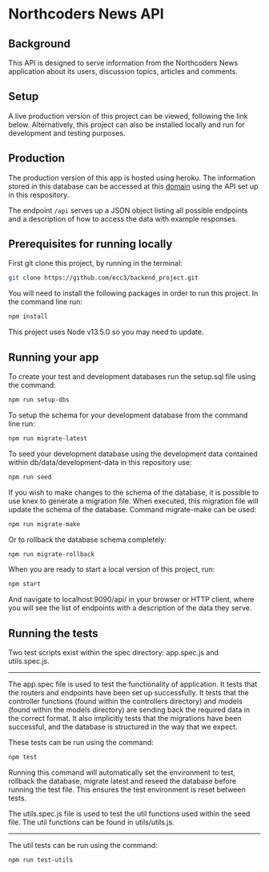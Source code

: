 # Northcoders News API

## Background

This API is designed to serve information from the Northcoders News application about its users, discussion topics, articles and comments.

## Setup

A live production version of this project can be viewed, following the link below. Alternatively, this project can also be installed locally and run for development and testing purposes.

## Production

The production version of this app is hosted using heroku. The information stored in this database can be accessed at this [domain](https://ec-nc-news.herokuapp.com/api/) using the API set up in this respository.

The endpoint `/api` serves up a JSON object listing all possible endpoints and a description of how to access the data with example responses.

## Prerequisites for running locally

First git clone this project, by running in the terminal:

```bash
git clone https://github.com/ecc3/backend_project.git
```

You will need to install the following packages in order to run this project. In the command line run:

```bash
npm install
```

This project uses Node v13.5.0 so you may need to update.

## Running your app

To create your test and development databases run the setup.sql file using the command:

```bash
npm run setup-dbs
```

To setup the schema for your development database from the command line run:

```bash
npm run migrate-latest
```

To seed your development database using the development data contained within db/data/development-data in this repository use:

```bash
npm run seed
```

If you wish to make changes to the schema of the database, it is possible to use knex to generate a migration file. When executed, this migration file will update the schema of the database. Command migrate-make can be used:

```bash
npm run migrate-make
```

Or to rollback the database schema completely:

```bash
npm run migrate-rollback
```

When you are ready to start a local version of this project, run:

```bash
npm start
```

And navigate to localhost:9090/api/ in your browser or HTTP client, where you will see the list of endpoints with a description of the data they serve.

## Running the tests

Two test scripts exist within the spec directory: app.spec.js and utils.spec.js.

---

The app.spec file is used to test the functionality of application. It tests that the routers and endpoints have been set up successfully. It tests that the controller functions (found within the controllers directory) and models (found within the models directory) are sending back the required data in the correct format. It also implicitly tests that the migrations have been successful, and the database is structured in the way that we expect.

These tests can be run using the command:

```bash
npm test
```

Running this command will automatically set the environment to test, rollback the database, migrate latest and reseed the database before running the test file. This ensures the test environment is reset between tests.

The utils.spec.js file is used to test the util functions used within the seed file. The util functions can be found in utils/utils.js.

---

The util tests can be run using the command:

```bash
npm run test-utils
```
